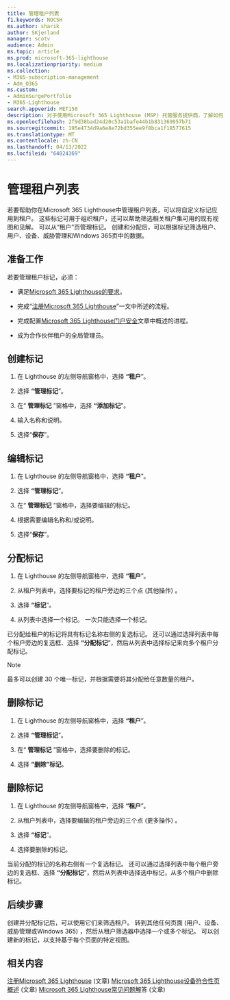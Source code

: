 ```yaml
---
title: 管理租户列表
f1.keywords: NOCSH
ms.author: sharik
author: SKjerland
manager: scotv
audience: Admin
ms.topic: article
ms.prod: microsoft-365-lighthouse
ms.localizationpriority: medium
ms.collection:
- M365-subscription-management
- Adm_O365
ms.custom:
- AdminSurgePortfolio
- M365-Lighthouse
search.appverid: MET150
description: 对于使用Microsoft 365 Lighthouse (MSP) 托管服务提供商，了解如何管理租户列表。
ms.openlocfilehash: 2f9d38bad24d20c53a1bafe44b1b831369957b71
ms.sourcegitcommit: 195e4734d9a6e8e72bd355ee9f8bca1f18577615
ms.translationtype: MT
ms.contentlocale: zh-CN
ms.lasthandoff: 04/13/2022
ms.locfileid: "64824369"
---
```

# <a name="manage-your-tenant-list"></a>管理租户列表

若要帮助你在Microsoft 365 Lighthouse中管理租户列表，可以将自定义标记应用到租户。 这些标记可用于组织租户，还可以帮助筛选相关租户集可用的现有视图和见解。 可以从“租户”页管理标记。 创建和分配后，可以根据标记筛选租户、用户、设备、威胁管理和Windows 365页中的数据。

## <a name="before-you-begin"></a>准备工作

若要管理租户标记，必须：

- 满足[Microsoft 365 Lighthouse的要求](m365-lighthouse-requirements.md)。

- 完成“[注册Microsoft 365 Lighthouse](m365-lighthouse-sign-up.md)”一文中所述的流程。

- 完成配置[Microsoft 365 Lighthouse门户安全](m365-lighthouse-configure-portal-security.md)文章中概述的进程。

- 成为合作伙伴租户的全局管理员。

## <a name="create-a-tag"></a>创建标记

1. 在 Lighthouse 的左侧导航窗格中，选择 **“租户**”。

2. 选择 **“管理标记**”。

3. 在“ **管理标记** ”窗格中，选择 **“添加标记**”。

4. 输入名称和说明。

5. 选择“**保存**”。

## <a name="edit-a-tag"></a>编辑标记

1. 在 Lighthouse 的左侧导航窗格中，选择 **“租户**”。

2. 选择 **“管理标记**”。

3. 在“ **管理标记** ”窗格中，选择要编辑的标记。

4. 根据需要编辑名称和/或说明。

5. 选择“**保存**”。

## <a name="assign-a-tag"></a>分配标记

1. 在 Lighthouse 的左侧导航窗格中，选择 **“租户**”。

2. 从租户列表中，选择要标记的租户旁边的三个点 (其他操作) 。

3. 选择 **“标记**”。

4. 从列表中选择一个标记。 一次只能选择一个标记。

已分配给租户的标记将具有标记名称右侧的复选标记。 还可以通过选择列表中每个租户旁边的复选框、选择 **“分配标记**”，然后从列表中选择标记来向多个租户分配标记。

> [!NOTE]
> 最多可以创建 30 个唯一标记，并根据需要将其分配给任意数量的租户。

## <a name="delete-a-tag"></a>删除标记

1. 在 Lighthouse 的左侧导航窗格中，选择 **“租户**”。

2. 选择 **“管理标记**”。

3. 在“ **管理标记** ”窗格中，选择要删除的标记。

4. 选择 **“删除”标记**。

## <a name="remove-a-tag"></a>删除标记

1. 在 Lighthouse 的左侧导航窗格中，选择 **“租户**”。

2. 从租户列表中，选择要编辑的租户旁边的三个点 (更多操作) 。

3. 选择 **“标记**”。

4. 选择要删除的标记。

当前分配的标记的名称右侧有一个复选标记。 还可以通过选择列表中每个租户旁边的复选框、选择 **“分配标记**”，然后从列表中选择选中标记，从多个租户中删除标记。

## <a name="next-steps"></a>后续步骤

创建并分配标记后，可以使用它们来筛选租户。 转到其他任何页面 (用户、设备、威胁管理或Windows 365) ，然后从租户筛选器中选择一个或多个标记。 可以创建新的标记，以支持基于每个页面的特定视图。

## <a name="related-content"></a>相关内容

[注册Microsoft 365 Lighthouse](m365-lighthouse-sign-up.md) (文章) [Microsoft 365 Lighthouse设备符合性页概述](m365-lighthouse-device-compliance-page-overview.md) (文章) [Microsoft 365 Lighthouse常见问题解](m365-lighthouse-faq.yml)答 (文章) 
